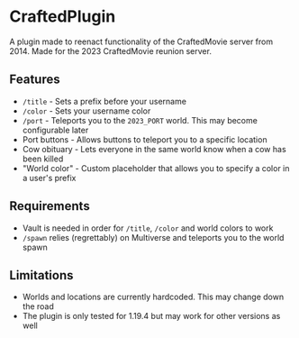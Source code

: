 # CraftedPlugin  
A plugin made to reenact functionality of the CraftedMovie server from 2014.
Made for the 2023 CraftedMovie reunion server.

## Features  
- `/title` - Sets a prefix before your username
- `/color` - Sets your username color
- `/port` - Teleports you to the `2023_PORT` world. This may become configurable later
- Port buttons - Allows buttons to teleport you to a specific location
- Cow obituary - Lets everyone in the same world know when a cow has been killed
- "World color" - Custom placeholder that allows you to specify a color in a user's prefix

## Requirements  
- Vault is needed in order for `/title`, `/color` and world colors to work
- `/spawn` relies (regrettably) on Multiverse and teleports you to the world spawn

## Limitations  
- Worlds and locations are currently hardcoded. This may change down the road
- The plugin is only tested for 1.19.4 but may work for other versions as well
